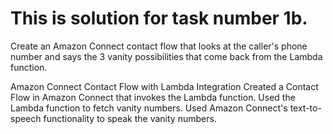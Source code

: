 # This is solution for task number 1b.
Create an Amazon Connect contact flow that looks at the caller's phone number and
says the 3 vanity possibilities that come back from the Lambda function.


Amazon Connect Contact Flow with Lambda Integration
Created a Contact Flow in Amazon Connect that invokes the Lambda function.
Used the Lambda function to fetch vanity numbers.
Used Amazon Connect's text-to-speech functionality to speak the vanity numbers.






